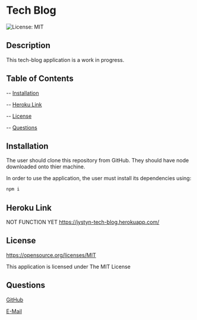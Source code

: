 
  # Tech Blog

  ![License: MIT](https://img.shields.io/badge/License-MIT-yellow.svg)


  ## Description
  
  This tech-blog application is a work in progress.

  ## Table of Contents


  -- [Installation](#Installation)

  -- [Heroku Link](#Heroku_Link)

  -- [License](#License)

  -- [Questions](#Questions)


  ## Installation


  The user should clone this repository from GitHub. They should have node downloaded onto thier machine. 
  
  In order to use the application, the user must install its dependencies using:
  
  ```sh
  npm i
  ```

  ## Heroku Link
  
  NOT FUNCTION YET
  https://jystyn-tech-blog.herokuapp.com/ 

  ## License


  https://opensource.org/licenses/MIT

  This application is licensed under The MIT License


  ## Questions


  [GitHub](https:github.com/jystyn)

  [E-Mail](mailto:justyn.helgeson@gmail.com)

